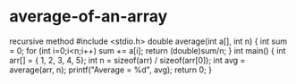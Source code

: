 # average-of-an-array
recursive method
#include <stdio.h>
double average(int a[], int n)
{
  int sum = 0;
  for (int i=0;i<n;i++)
  sum += a[i];
  return (double)sum/n;
}
int main()
{
  int arr[] = { 1, 2, 3, 4, 5};
  int n = sizeof(arr) / sizeof(arr[0]);
  int avg = average(arr, n);
  printf("Average = %d", avg);
  return 0;
}
